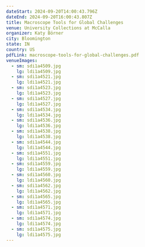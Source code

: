 ```yaml
---
dateStart: 2024-09-20T14:00:43.796Z
dateEnd: 2024-09-20T16:00:43.807Z
title: Macroscope Tools for Global Challenges
venue: University Collections at McCalla
organizer: Katy Börner
city: Bloomington
state: IN
country: US
pdfLink: macroscope-tools-for-global-challenges.pdf
venueImages:
  - sm: sdi1a4509.jpg
    lg: ldi1a4509.jpg
  - sm: sdi1a4521.jpg
    lg: ldi1a4521.jpg
  - sm: sdi1a4523.jpg
    lg: ldi1a4523.jpg
  - sm: sdi1a4527.jpg
    lg: ldi1a4527.jpg
  - sm: sdi1a4534.jpg
    lg: ldi1a4534.jpg
  - sm: sdi1a4536.jpg
    lg: ldi1a4536.jpg
  - sm: sdi1a4538.jpg
    lg: ldi1a4538.jpg
  - sm: sdi1a4544.jpg
    lg: ldi1a4544.jpg
  - sm: sdi1a4551.jpg
    lg: ldi1a4551.jpg
  - sm: sdi1a4559.jpg
    lg: ldi1a4559.jpg
  - sm: sdi1a4560.jpg
    lg: ldi1a4560.jpg
  - sm: sdi1a4562.jpg
    lg: ldi1a4562.jpg
  - sm: sdi1a4565.jpg
    lg: ldi1a4565.jpg
  - sm: sdi1a4571.jpg
    lg: ldi1a4571.jpg
  - sm: sdi1a4574.jpg
    lg: ldi1a4574.jpg
  - sm: sdi1a4575.jpg
    lg: ldi1a4575.jpg
---
```

